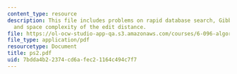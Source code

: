 ```yaml
---
content_type: resource
description: This file includes problems on rapid database search, Gibbs sampling,
  and space complexity of the edit distance.
file: https://ol-ocw-studio-app-qa.s3.amazonaws.com/courses/6-096-algorithms-for-computational-biology-spring-2005/7bdda4b22374cd6afec21164c494c7f7_ps2.pdf
file_type: application/pdf
resourcetype: Document
title: ps2.pdf
uid: 7bdda4b2-2374-cd6a-fec2-1164c494c7f7
---
```

